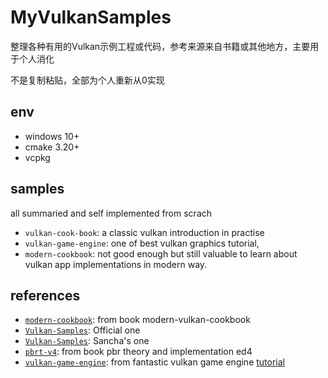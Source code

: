 # MyVulkanSamples

整理各种有用的Vulkan示例工程或代码，参考来源来自书籍或其他地方，主要用于个人消化

不是复制粘贴，全部为个人重新从0实现

## env

- windows 10+
- cmake 3.20+
- vcpkg

## samples

all summaried and self implemented from scrach

- `vulkan-cook-book`: a classic vulkan introduction in practise
- `vulkan-game-engine`: one of best vulkan graphics tutorial,
- `modern-cookbook`: not good enough but still valuable to learn about vulkan app implementations in modern way.

## references

- [`modern-cookbook`](https://github.com/PacktPublishing/The-Modern-Vulkan-Cookbook): from book modern-vulkan-cookbook
- [`Vulkan-Samples`](https://github.com/KhronosGroup/Vulkan-Samples): Official one
- [`Vulkan-Samples`](https://github.com/SaschaWillems/Vulkan): Sancha's one
- [`pbrt-v4`](https://github.com/mmp/pbrt-v4): from book pbr theory and implementation ed4
- [`vulkan-game-engine`](https://github.com/blurrypiano/littleVulkanEngine): from fantastic vulkan game engine [tutorial](https://www.youtube.com/watch?v=Y9U9IE0gVHA)